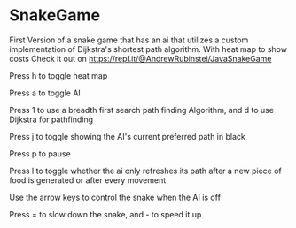 # SnakeGame
First Version of a snake game that has an ai that utilizes a custom implementation of Dijkstra's shortest path algorithm. With heat map to show costs
Check it out on
https://repl.it/@AndrewRubinstei/JavaSnakeGame

Press h to toggle heat map

Press a to toggle AI

Press 1 to use a breadth first search path finding Algorithm, and d to use Dijkstra for pathfinding

Press j to toggle showing the AI's current preferred path in black

Press p to pause

Press l to toggle whether the ai only refreshes its path after a new piece of food is generated or after every movement

Use the arrow keys to control the snake when the AI is off

Press = to slow down the snake, and - to speed it up
